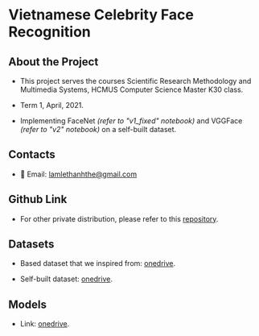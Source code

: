 # Vietnamese Celebrity Face Recognition

## About the Project

- This project serves the courses Scientific Research Methodology and Multimedia Systems, HCMUS Computer Science Master K30 class.

- Term 1, April, 2021.

- Implementing FaceNet *(refer to "v1_fixed" notebook)* and VGGFace *(refer to "v2" notebook)* on a self-built dataset.

## Contacts

- :email: Email: lamlethanhthe@gmail.com

## Github Link

- For other private distribution, please refer to this [repository](https://github.com/lltthe/HCMUS.CS_Master.VNCelebFaceRecognition).

## Datasets

- Based dataset that we inspired from: [onedrive](https://studenthcmusedu-my.sharepoint.com/:u:/g/personal/20c11053_student_hcmus_edu_vn/Eej0p597V_5Lv0eehYbqqfcBIy6f1haoZp1eMP9CvLxZuw?e=b5kdAN).

- Self-built dataset: [onedrive](https://studenthcmusedu-my.sharepoint.com/:u:/g/personal/20c11053_student_hcmus_edu_vn/EW5xbCIcRelGmKjEoz0XRUMBM943T73Q3SfJcJTGEA1OuA?e=6R2hDB).

## Models

- Link: [onedrive](https://studenthcmusedu-my.sharepoint.com/:u:/g/personal/20c11053_student_hcmus_edu_vn/EQVGyRQ37LREl6FUCiBJWLIBKzfGsWmYRZXbPmwLKTtxFg?e=Kgz6Zu).